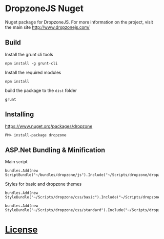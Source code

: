 # DropzoneJS Nuget #

Nuget package for DropzoneJS. For more information on the project, visit the main site http://www.dropzonejs.com/

## Build ##
Install the grunt cli tools

`npm install -g grunt-cli`

Install the required modules

`npm install`

build the package to the `dist` folder

`grunt`

## Installing ##

https://www.nuget.org/packages/dropzone

`PM> install-package dropzone`

## ASP.Net Bundling & Minification ##

Main script

    bundles.Add(new ScriptBundle("~/bundles/dropzone/js").Include("~/Scripts/dropzone/dropzone.js"));

Styles for basic and dropzone themes

    bundles.Add(new StyleBundle("~/Scripts/dropzone/css/basic").Include("~/Scripts/dropzone/basic.css"));

    bundles.Add(new StyleBundle("~/Scripts/dropzone/css/standard").Include("~/Scripts/dropzone/dropzone.css"));

[License](LICENSE.txt)
==================
